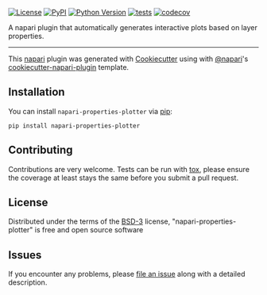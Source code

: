 
[![License](https://img.shields.io/pypi/l/napari-properties-plotter.svg?color=green)](https://github.com/brisvag/napari-properties-plotter/raw/master/LICENSE)
[![PyPI](https://img.shields.io/pypi/v/napari-properties-plotter.svg?color=green)](https://pypi.org/project/napari-properties-plotter)
[![Python Version](https://img.shields.io/pypi/pyversions/napari-properties-plotter.svg?color=green)](https://python.org)
[![tests](https://github.com/brisvag/napari-properties-plotter/workflows/tests/badge.svg)](https://github.com/brisvag/napari-properties-plotter/actions)
[![codecov](https://codecov.io/gh/brisvag/napari-properties-plotter/branch/master/graph/badge.svg)](https://codecov.io/gh/brisvag/napari-properties-plotter)

A napari plugin that automatically generates interactive plots based on layer properties.

----------------------------------

This [napari] plugin was generated with [Cookiecutter] using with [@napari]'s [cookiecutter-napari-plugin] template.

<!--
Don't miss the full getting started guide to set up your new package:
https://github.com/napari/cookiecutter-napari-plugin#getting-started

and review the napari docs for plugin developers:
https://napari.org/docs/plugins/index.html
-->

## Installation

You can install `napari-properties-plotter` via [pip]:

    pip install napari-properties-plotter

## Contributing

Contributions are very welcome. Tests can be run with [tox], please ensure
the coverage at least stays the same before you submit a pull request.

## License

Distributed under the terms of the [BSD-3] license,
"napari-properties-plotter" is free and open source software

## Issues

If you encounter any problems, please [file an issue] along with a detailed description.

[napari]: https://github.com/napari/napari
[Cookiecutter]: https://github.com/audreyr/cookiecutter
[@napari]: https://github.com/napari
[MIT]: http://opensource.org/licenses/MIT
[BSD-3]: http://opensource.org/licenses/BSD-3-Clause
[GNU GPL v3.0]: http://www.gnu.org/licenses/gpl-3.0.txt
[GNU LGPL v3.0]: http://www.gnu.org/licenses/lgpl-3.0.txt
[Apache Software License 2.0]: http://www.apache.org/licenses/LICENSE-2.0
[Mozilla Public License 2.0]: https://www.mozilla.org/media/MPL/2.0/index.txt
[cookiecutter-napari-plugin]: https://github.com/napari/cookiecutter-napari-plugin
[file an issue]: https://github.com/brisvag/napari-properties-plotter/issues
[napari]: https://github.com/napari/napari
[tox]: https://tox.readthedocs.io/en/latest/
[pip]: https://pypi.org/project/pip/
[PyPI]: https://pypi.org/


